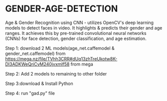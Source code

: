 # GENDER-AGE-DETECTION
Age &amp; Gender Recognition using CNN - utilizes OpenCV's deep learning models to detect faces in video. It highlights &amp; predicts their gender and age ranges. It achieves this by pre-trained convolutional neural networks  (CNNs) for face detection, gender classification, and age estimation.

Step 1: download 2 ML models(age_net.caffemodel & gender_net.caffemodel) from https://mega.nz/file/TVhh3CRR#dUq13zhTreUkotw8K-DI3ADKWeQriCvM240jvxmlf58  from mega

Step 2: Add 2 models to remaining to other folder

Step 3:download & Install Python 

Step 4: run "gad.py" file
